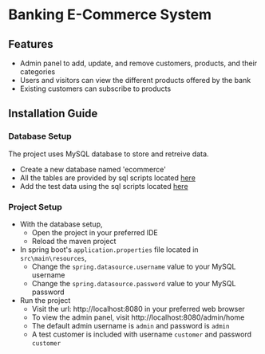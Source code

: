 # Banking E-Commerce System
## Features
- Admin panel to add, update, and remove customers, products, and their categories
- Users and visitors can view the different products offered by the bank
- Existing customers can subscribe to products

## Installation Guide
### Database Setup
The project uses MySQL database to store and retreive data.
- Create a new database named 'ecommerce'
- All the tables are provided by sql scripts located [here](https://github.com/ebi-java/ecommerce/tree/master/DB/individual)
- Add the test data using the sql scripts located [here](https://github.com/ebi-java/ecommerce/blob/master/DB/insertion/ecom.sql)

### Project Setup
- With the database setup,
  - Open the project in your preferred IDE
  - Reload the maven project
- In spring boot's `application.properties` file located in `src\main\resources`,
  - Change the `spring.datasource.username` value to your MySQL username
  - Change the `spring.datasource.password` value to your MySQL password
- Run the project
  - Visit the url: http://localhost:8080 in your preferred web browser
  - To view the admin panel, visit http://localhost:8080/admin/home
  - The default admin username is `admin` and password is `admin`
  - A test customer is included with username `customer` and password `customer`
